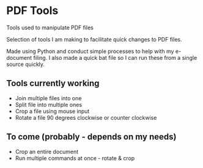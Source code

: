 # PDF Tools
 Tools used to manipulate PDF files

Selection of tools I am making to facilitate quick changes to PDF files. 

Made using Python and conduct simple processes to help with my e-document filing.
I also made a quick bat file so I can run these from a single source quickly. 

## Tools currently working

* Join multiple files into one
* Split file into multiple ones
* Crop a file using mouse input
* Rotate a file 90 degrees clockwise or counter clockwise

## To come (probably - depends on my needs)

* Crop an entire document
* Run multiple commands at once - rotate & crop
